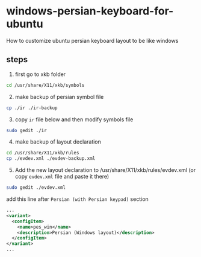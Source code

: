 # windows-persian-keyboard-for-ubuntu
How to customize ubuntu persian keyboard layout to be like windows

## steps
 1. first go to xkb folder
```bash
cd /usr/share/X11/xkb/symbols
```
 2. make backup of persian symbol file
```bash
cp ./ir ./ir-backup
```
 3. copy `ir` file below and then modify symbols file
```bash
sudo gedit ./ir
```
 4. make backup of layout declaration
```bash
cd /usr/share/X11/xkb/rules
cp ./evdev.xml ./evdev-backup.xml
```
5. Add the new layout declaration to /usr/share/X11/xkb/rules/evdev.xml (or copy `evdev.xml` file and paste it there)
```bash
sudo gedit ./evdev.xml
```
add this line after `Persian (with Persian keypad)` section
```xml
...
<variant>
  <configItem>
    <name>pes_win</name>
    <description>Persian (Windows layout)</description>
  </configItem>
</variant>
...
```
